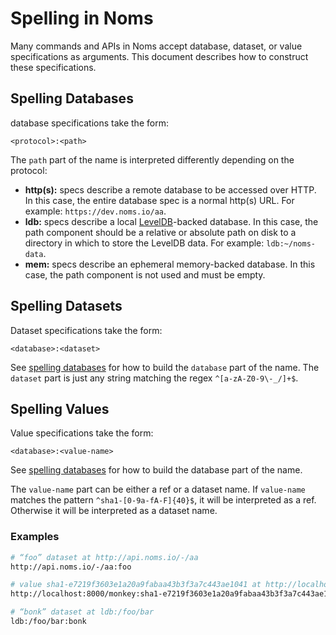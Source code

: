 # Spelling in Noms

Many commands and APIs in Noms accept database, dataset, or value specifications as arguments. This document describes how to construct these specifications.

## Spelling Databases

database specifications take the form:

```
<protocol>:<path>
```

The `path` part of the name is interpreted differently depending on the protocol:

- **http(s):** specs describe a remote database to be accessed over HTTP. In this case, the entire database spec is a normal http(s) URL. For example: `https://dev.noms.io/aa`.
- **ldb:** specs describe a local [LevelDB](https://github.com/google/leveldb)-backed database. In this case, the path component should be a relative or absolute path on disk to a directory in which to store the LevelDB data. For example: `ldb:~/noms-data`.
- **mem:** specs describe an ephemeral memory-backed database. In this case, the path component is not used and must be empty.

## Spelling Datasets

Dataset specifications take the form:

```
<database>:<dataset>
```

See [spelling databases](#spelling-databases) for how to build the `database` part of the name. The `dataset` part is just any string matching the regex `^[a-zA-Z0-9\-_/]+$`.

## Spelling Values

Value specifications take the form:

```
<database>:<value-name>
```

See [spelling databases](#spelling-databases) for how to build the database part of the name.

The `value-name` part can be either a ref or a dataset name. If  `value-name` matches the pattern `^sha1-[0-9a-fA-F]{40}$`, it will be interpreted as a ref. Otherwise it will be interpreted as a dataset name.

### Examples

```sh
# “foo” dataset at http://api.noms.io/-/aa
http://api.noms.io/-/aa:foo

# value sha1-e7219f3603e1a20a9fabaa43b3f3a7c443ae1041 at http://localhost:8000
http://localhost:8000/monkey:sha1-e7219f3603e1a20a9fabaa43b3f3a7c443ae1041

# “bonk” dataset at ldb:/foo/bar
ldb:/foo/bar:bonk
```
